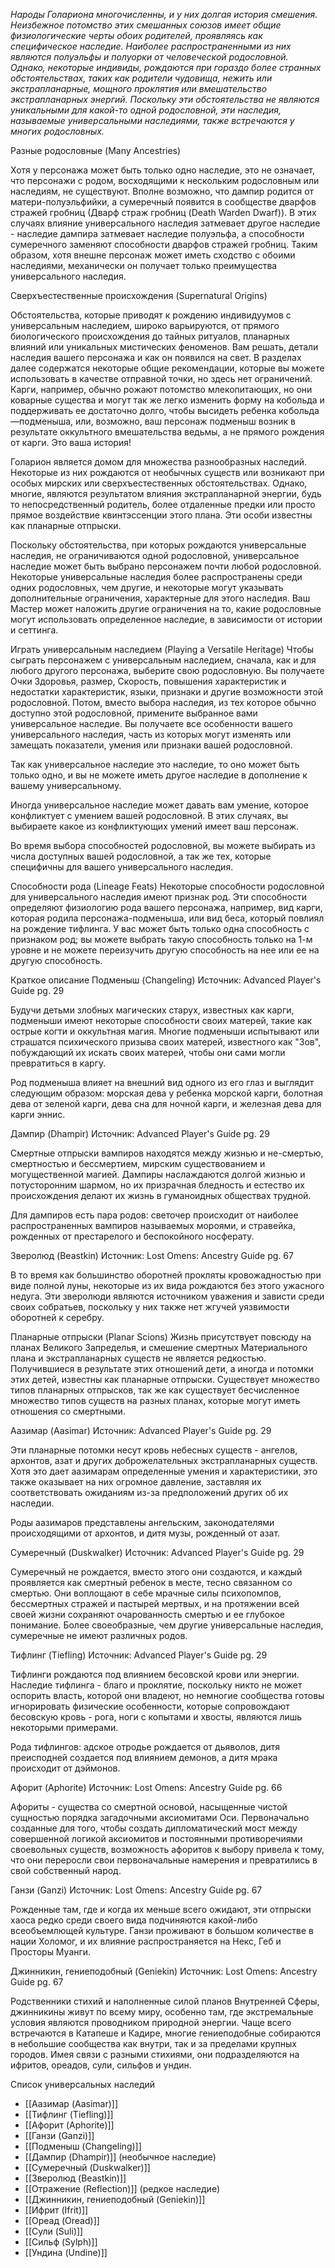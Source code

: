 *Народы Голариона многочисленны, и у них долгая история смешения. Неизбежное потомство этих смешанных союзов имеет общие физиологические черты обоих родителей, проявляясь как специфическое наследие. Наиболее распространенными из них являются полуэльфы и полуорки от человеческой родословной. Однако, некоторые индивиды, рождаются при гораздо более странных обстоятельствах, таких как родители чудовища, нежить или экстрапланарные, мощного проклятия или вмешательство экстрапланарных энергий. Поскольку эти обстоятельства не являются уникальными для какой-то одной родословной, эти наследия, называемые универсальными наследиями, также встречаются у многих родословных.*

Разные родословные (Many Ancestries)

Хотя у персонажа может быть только одно наследие, это не означает, что персонажи с родом, восходящими к нескольким родословным или наследиям, не существуют. Вполне возможно, что дампир родится от матери-полуэльфийки, а сумеречный появится в сообществе дварфов стражей гробниц (Дварф страж гробниц (Death Warden Dwarf)). В этих случаях влияние универсального наследия затмевает другое наследие - наследие дампира затмевает наследие полуэльфа, а способности сумеречного заменяют способности дварфов стражей гробниц. Таким образом, хотя внешне персонаж может иметь сходство с обоими наследиями, механически он получает только преимущества универсального наследия.

Сверхъестественные происхождения (Supernatural Origins)

Обстоятельства, которые приводят к рождению индивидуумов с универсальным наследием, широко варьируются, от прямого биологического происхождения до тайных ритуалов, планарных влияний или уникальных мистических феноменов. Вам решать, детали наследия вашего персонажа и как он появился на свет. В разделах далее содержатся некоторые общие рекомендации, которые вы можете использовать в качестве отправной точки, но здесь нет ограничений. Карги, например, обычно рожают потомство млекопитающих, но они коварные существа и могут так же легко изменить форму на кобольда и поддерживать ее достаточно долго, чтобы высидеть ребенка кобольда—подменыша, или, возможно, ваш персонаж подменыш возник в результате оккультного вмешательства ведьмы, а не прямого рождения от карги. Это ваша история!

Голарион является домом для множества разнообразных наследий. Некоторые из них рождаются от необычных существ или возникают при особых мирских или сверхъестественных обстоятельствах. Однако, многие, являются результатом влияния экстрапланарной энергии, будь то непосредственный родитель, более отдаленные предки или просто прямое воздействие квинтэссенции этого плана. Эти особи известны как планарные отпрыски.

Поскольку обстоятельства, при которых рождаются универсальные наследия, не ограничиваются одной родословной, универсальное наследие может быть выбрано персонажем почти любой родословной. Некоторые универсальные наследия более распространены среди одних родословных, чем другие, и некоторые могут указывать дополнительные ограничения, характерные для этого наследия. Ваш Мастер может наложить другие ограничения на то, какие родословные могут использовать определенное наследие, в зависимости от истории и сеттинга.

Играть универсальным наследием (Playing a Versatile Heritage)
Чтобы сыграть персонажем с универсальным наследием, сначала, как и для любого другого персонажа, выберите свою родословную. Вы получаете Очки Здоровья, размер, Скорость, повышения характеристик и недостатки характеристик, языки, признаки и другие возможности этой родословной. Потом, вместо выбора наследия, из тех которое обычно доступно этой родословной, примените выбранное вами универсальное наследие. Вы получаете все особенности вашего универсального наследия, часть из которых могут изменять или замещать показатели, умения или признаки вашей родословной.

Так как универсальное наследие это наследие, то оно может быть только одно, и вы не можете иметь другое наследие в дополнение к вашему универсальному.

Иногда универсальное наследие может давать вам умение, которое конфликтует с умением вашей родословной. В этих случаях, вы выбираете какое из конфликтующих умений имеет ваш персонаж.

Во время выбора способностей родословной, вы можете выбирать из числа доступных вашей родословной, а так же тех, которые специфичны для вашего универсального наследия.

Способности рода (Lineage Feats)
Некоторые способности родословной для универсального наследия имеют признак род. Эти способности определяют физиологию рода вашего персонажа, например, вид карги, которая родила персонажа-подменыша, или вид беса, который повлиял на рождение тифлинга. У вас может быть только одна способность с признаком род; вы можете выбрать такую способность только на 1-м уровне и не можете переизучить другую способность на нее или ее на другую способность.

Краткое описание
Подменыш (Changeling)
Источник: Advanced Player's Guide pg. 29

Будучи детьми злобных магических старух, известных как карги, подменыши имеют некоторые способности своих матерей, такие как острые когти и оккультная магия. Многие подменыши испытывают или страшатся психического призыва своих матерей, известного как "Зов", побуждающий их искать своих матерей, чтобы они сами могли превратиться в каргу.

Род подменыша влияет на внешний вид одного из его глаз и выглядит следующим образом: морская дева у ребенка морской карги, болотная дева от зеленой карги, дева сна для ночной карги, и железная дева для карги эннис.

Дампир (Dhampir)
Источник: Advanced Player's Guide pg. 29

Смертные отпрыски вампиров находятся между жизнью и не-смертью, смертностью и бессмертием, мирским существованием и могущественной магией. Дампиры наслаждаются долгой жизнью и потусторонним шармом, но их призрачная бледность и естество их происхождения делают их жизнь в гуманоидных обществах трудной.

Для дампиров есть пара родов: светочер происходит от наиболее распространенных вампиров называемых мороями, и стравейка, рожденных от престарелого и беспокойного носферату.

Зверолюд (Beastkin)
Источник: Lost Omens: Ancestry Guide pg. 67

В то время как большинство оборотней прокляты кровожадностью при виде полной луны, некоторые из их вида рождаются без этого ужасного недуга. Эти зверолюди являются источником уважения и зависти среди своих собратьев, поскольку у них также нет жгучей уязвимости оборотней к серебру.

Планарные отпрыски (Planar Scions)
Жизнь присутствует повсюду на планах Великого Запределья, и смешение смертных Материального плана и экстрапланарных существ не является редкостью. Получившиеся в результате этих отношений дети, а иногда и потомки этих детей, известны как планарные отпрыски. Существует множество типов планарных отпрысков, так же как существует бесчисленное множество типов существ на разных планах, которые могут иметь отношения со смертными.

Аазимар (Aasimar)
Источник: Advanced Player's Guide pg. 29

Эти планарные потомки несут кровь небесных существ - ангелов, архонтов, азат и других доброжелательных экстрапланарных существ. Хотя это дает аазимарам определенные умения и характеристики, это также оказывает на них огромное давление, заставляя их соответствовать ожиданиям из-за предположений других об их наследии.

Роды аазимаров представлены ангельским, законодателями происходящими от архонтов, и дитя музы, рожденный от азат.

Сумеречный (Duskwalker)
Источник: Advanced Player's Guide pg. 29

Сумеречный не рождается, вместо этого они создаются, и каждый проявляется как смертный ребенок в месте, тесно связанном со смертью. Они воплощают в себе мрачные силы психопомпов, бессмертных стражей и пастырей мертвых, и на протяжении всей своей жизни сохраняют очарованность смертью и ее глубокое понимание. Более своеобразные, чем другие универсальные наследия, сумеречные не имеют различных родов.

Тифлинг (Tiefling)
Источник: Advanced Player's Guide pg. 29

Тифлинги рождаются под влиянием бесовской крови или энергии. Наследие тифлинга - благо и проклятие, поскольку никто не может оспорить власть, которой они владеют, но немногие сообщества готовы игнорировать физические особенности, которые сопровождают бесовскую кровь - рога, ноги с копытами и хвосты, являются лишь некоторыми примерами.

Рода тифлингов: адское отродье рождается от дьяволов, дитя преисподней создается под влиянием демонов, а дитя мрака происходит от дэймонов.

Афорит (Aphorite)
Источник: Lost Omens: Ancestry Guide pg. 66

Афориты - существа со смертной основой, насыщенные чистой сущностью порядка загадочными аксиомитами Оси. Первоначально созданные для того, чтобы создать дипломатический мост между совершенной логикой аксиомитов и постоянными противоречиями своевольных существ, возможность афоритов к выбору привела к тому, что они переросли свои первоначальные намерения и превратились в свой собственный народ.

Ганзи (Ganzi)
Источник: Lost Omens: Ancestry Guide pg. 67

Рожденные там, где и когда их меньше всего ожидают, эти отпрыски хаоса редко среди своего вида подчиняются какой-либо всеобъемлющей культуре. Ганзи проживают в большом количестве в нации Холомог, и их влияние распространяется на Некс, Геб и Просторы Муанги.

Джинникин, гениеподобный (Geniekin)
Источник: Lost Omens: Ancestry Guide pg. 67

Родственники стихий и наполненные силой планов Внутренней Сферы, джинникины живут по всему миру, особенно там, где экстремальные условия являются проводником природной энергии. Чаще всего встречаются в Катапеше и Кадире, многие гениеподобные собираются в небольшие сообщества как внутри, так и за пределами крупных городов. Имея связи с разными стихиями, они подразделяются на ифритов, ореадов, сули, сильфов и ундин.

Список универсальных наследий
- [[Аазимар (Aasimar)]]
- [[Тифлинг (Tiefling)]]
- [[Афорит (Aphorite)]]
- [[Ганзи (Ganzi)]]
- [[Подменыш (Changeling)]]
- [[Дампир (Dhampir)]] (необычное наследие)
- [[Сумеречный (Duskwalker)]]
- [[Зверолюд (Beastkin)]]
- [[Отражение (Reflection)]] (редкое наследие)
- [[Джинникин, гениеподобный (Geniekin)]]
- [[Ифрит (Ifrit)]]
- [[Ореад (Oread)]]
- [[Сули (Suli)]]
- [[Сильф (Sylph)]]
- [[Ундина (Undine)]]